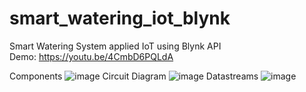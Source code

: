 # smart_watering_iot_blynk
Smart Watering System applied IoT using Blynk API
<br/>Demo: https://youtu.be/4CmbD6PQLdA

Components
![image](https://github.com/Dendakoduong/smart_watering_iot_blynk/assets/106602391/dde39b6b-d918-49a8-bffc-5394c78eef21)
Circuit Diagram
![image](https://github.com/Dendakoduong/smart_watering_iot_blynk/assets/106602391/5a434c3c-c4d2-413d-9c6a-910ac2a960be)
Datastreams
![image](https://github.com/Dendakoduong/smart_watering_iot_blynk/assets/106602391/c893f83b-9c27-436f-8a0d-4774f9905954)
